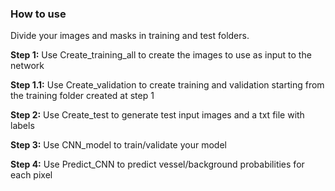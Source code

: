### How to use
Divide your images and masks in training and test folders. 

**Step 1:** Use Create_training_all to create the images to use as input to the network

**Step 1.1:** Use Create_validation to create training and validation starting from the training folder created at step 1

**Step 2:** Use Create_test to generate test input images and a txt file with labels 

**Step 3:** Use CNN_model to train/validate your model  

**Step 4:** Use Predict_CNN to predict vessel/background probabilities for each pixel

